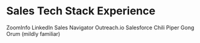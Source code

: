 # Sales Tech Stack Experience

ZoomInfo
LinkedIn Sales Navigator
Outreach.io
Salesforce
Chili Piper
Gong
Orum (mildly familiar)
